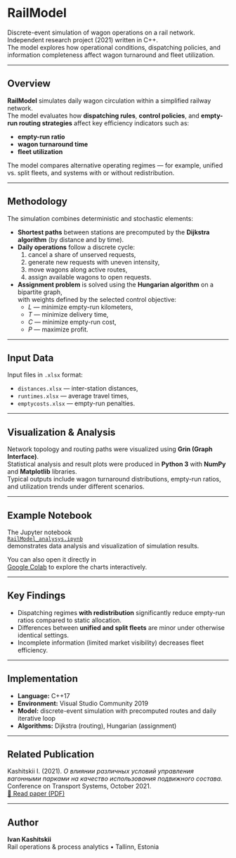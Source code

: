 # RailModel

Discrete-event simulation of wagon operations on a rail network.  
Independent research project (2021) written in C++.  
The model explores how operational conditions, dispatching policies, and information completeness affect wagon turnaround and fleet utilization.

---

## Overview

**RailModel** simulates daily wagon circulation within a simplified railway network.  
The model evaluates how **dispatching rules**, **control policies**, and **empty-run routing strategies** affect key efficiency indicators such as:

- **empty-run ratio**  
- **wagon turnaround time**  
- **fleet utilization**

The model compares alternative operating regimes — for example, unified vs. split fleets, and systems with or without redistribution.

---

## Methodology

The simulation combines deterministic and stochastic elements:

- **Shortest paths** between stations are precomputed by the **Dijkstra algorithm** (by distance and by time).  
- **Daily operations** follow a discrete cycle:
  1. cancel a share of unserved requests,  
  2. generate new requests with uneven intensity,  
  3. move wagons along active routes,  
  4. assign available wagons to open requests.  
- **Assignment problem** is solved using the **Hungarian algorithm** on a bipartite graph,  
  with weights defined by the selected control objective:  
  - *L* — minimize empty-run kilometers,  
  - *T* — minimize delivery time,  
  - *C* — minimize empty-run cost,  
  - *P* — maximize profit.

---

## Input Data

Input files in `.xlsx` format:
- `distances.xlsx` — inter-station distances,  
- `runtimes.xlsx` — average travel times,  
- `emptycosts.xlsx` — empty-run penalties.

---

## Visualization & Analysis

Network topology and routing paths were visualized using **Grin (Graph Interface)**.  
Statistical analysis and result plots were produced in **Python 3** with **NumPy** and **Matplotlib** libraries.  
Typical outputs include wagon turnaround distributions, empty-run ratios, and utilization trends under different scenarios.

---

## Example Notebook

The Jupyter notebook  
[`RailModel_analysys.ipynb`](https://github.com/IvanKashitskii/RailModel/blob/main/Notebooks/RailModel_analysis.ipynb)  
demonstrates data analysis and visualization of simulation results.

You can also open it directly in  
[Google Colab](https://colab.research.google.com/github/IvanKashitskii/RailModel/blob/main/Notebooks/RailModel_analysis.ipynb)
to explore the charts interactively.


---

## Key Findings

- Dispatching regimes **with redistribution** significantly reduce empty-run ratios compared to static allocation.  
- Differences between **unified and split fleets** are minor under otherwise identical settings.  
- Incomplete information (limited market visibility) decreases fleet efficiency.

---

## Implementation

- **Language:** C++17  
- **Environment:** Visual Studio Community 2019  
- **Model:** discrete-event simulation with precomputed routes and daily iterative loop  
- **Algorithms:** Dijkstra (routing), Hungarian (assignment)

---

## Related Publication

Kashitskii I. (2021). *О влиянии различных условий управления вагонными парками на качество использования подвижного состава.*  
Conference on Transport Systems, October 2021.  
[📄 Read paper (PDF)](docs/Conference2021_RailModel.pdf)

---

## Author

**Ivan Kashitskii**  
Rail operations & process analytics • Tallinn, Estonia
